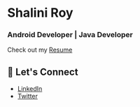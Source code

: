 # Shalini Roy
### Android Developer | Java Developer

Check out my [Resume](https://drive.google.com/file/d/1yUzLEPqeX9c8LXd-l5lNW1oAfQCU_TIY/view?usp=sharing)

## 💬 Let's Connect
- [LinkedIn](https://www.linkedin.com/in/shalini-roy-784816249/)
- [Twitter](https://x.com/shal_r20)
